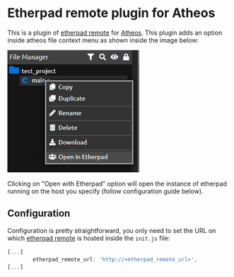 # Etherpad remote plugin for Atheos
This is a plugin of [etherpad remote](https://github.com/driverfury/etherpad-remote) for [Atheos](https://github.com/Atheos/Atheos).
This plugin adds an option inside atheos file context menu as shown inside the image below:

![Screenshot](https://github.com/driverfury/etherpad-remote-atheos/blob/main/screenshots/plugin.png?raw=true)

Clicking on "Open with Etherpad" option will open the instance of etherpad running on the host you specify (follow configuration guide below).
## Configuration
Configuration is pretty straightforward, you only need to set the URL on which [etherpad remote](https://github.com/driverfury/etherpad-remote) is hosted inside the ```init.js``` file:
```javascript
[...]
        etherpad_remote_url: 'http://<etherpad_remote_url>',
[...]
```
